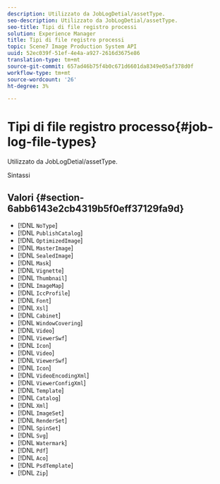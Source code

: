 ```yaml
---
description: Utilizzato da JobLogDetial/assetType.
seo-description: Utilizzato da JobLogDetial/assetType.
seo-title: Tipi di file registro processi
solution: Experience Manager
title: Tipi di file registro processi
topic: Scene7 Image Production System API
uuid: 52ec039f-51ef-4e4a-a927-2616d3675e86
translation-type: tm+mt
source-git-commit: 657ad46b75f4b0c671d6601da8349e05af378d0f
workflow-type: tm+mt
source-wordcount: '26'
ht-degree: 3%

---
```



# Tipi di file registro processo{#job-log-file-types}

Utilizzato da JobLogDetial/assetType.

Sintassi

## Valori {#section-6abb6143e2cb4319b5f0eff37129fa9d}

* [!DNL `NoType`]
* [!DNL `PublishCatalog`]
* [!DNL `OptimizedImage`]
* [!DNL `MasterImage`]
* [!DNL `SealedImage`]
* [!DNL `Mask`]
* [!DNL `Vignette`]
* [!DNL `Thumbnail`]
* [!DNL `ImageMap`]
* [!DNL `IccProfile`]
* [!DNL `Font`]
* [!DNL `Xsl`]
* [!DNL `Cabinet`]
* [!DNL `WindowCovering`]
* [!DNL `Video`]
* [!DNL `ViewerSwf`]
* [!DNL `Icon`]
* [!DNL `Video`]
* [!DNL `ViewerSwf`]
* [!DNL `Icon`]
* [!DNL `VideoEncodingXml`]
* [!DNL `ViewerConfigXml`]
* [!DNL `Template`]
* [!DNL `Catalog`]
* [!DNL `Xml`]
* [!DNL `ImageSet`]
* [!DNL `RenderSet`]
* [!DNL `SpinSet`]
* [!DNL `Svg`]
* [!DNL `Watermark`]
* [!DNL `Pdf`]
* [!DNL `Aco`]
* [!DNL `PsdTemplate`]
* [!DNL `Zip`]

